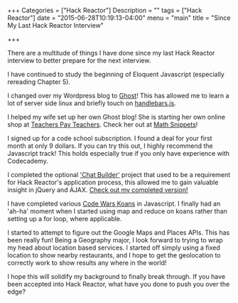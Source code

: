 +++
Categories = ["Hack Reactor"]
Description = ""
tags = ["Hack Reactor"]
date = "2015-06-28T10:19:13-04:00"
menu = "main"
title = "Since My Last Hack Reactor Interview"

+++

There are a multitude of things I have done since my last Hack Reactor interview to better prepare for the next interview.

I have continued to study the beginning of Eloquent Javascript (especially rereading Chapter 5).

I changed over my Wordpress blog to [Ghost](https://ghost.org/)! This has allowed me to learn a lot of server side linux and briefly touch on [handlebars.js](http://handlebarsjs.com/).

I helped my wife set up her own Ghost blog! She is starting her own online shop at [Teachers Pay Teachers](https://www.teacherspayteachers.com/Store/Math-Snippets). Check her out at [Math Snippets](http://mathsnippets.com/)!

I signed up for a code school subscription. I found a deal for your first month at only 9 dollars. If you can try this out, I highly recommend the Javascript track! This holds especially true if you only have experience with Codecademy.

I completed the optional ['Chat Builder'](http://chatbuilder.hackreactor.com/) project that used to be a requirement for Hack Reactor's application process, this allowed me to gain valuable insight in jQuery and AJAX. [Check out my completed version!](http://justinzimmerman.net/chatbuilder)

I have completed various [Code Wars Koans](www.codewars.com/r/LQ0GHw) in Javascript. I finally had an 'ah-ha' moment when I started using map and reduce on koans rather than setting up a for loop, where applicable.

I started to attempt to figure out the Google Maps and Places APIs. This has been really fun! Being a Geography major, I look forward to trying to wrap my head about location based services. I started off simply using a fixed location to show nearby restaurants, and I hope to get the geolocation to correctly work to show results any where in the world!

I hope this will solidify my background to finally break through. If you have been accepted into Hack Reactor, what have you done to push you over the edge?
